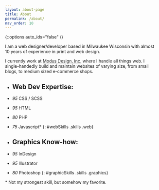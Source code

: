 ```yaml
---
layout: about-page
title: About
permalink: /about/
nav_order: 10
---
```

{::options auto_ids="false" /}

I am a web designer/developer based in Milwaukee Wisconsin with almost 10 years of experience in print and web design.

I currently work at [Modus Design, Inc.][modus] where I handle all things web. I single-handedly build and maintain websites of varying size, from small blogs, to medium sized e-commerce shops.

* ## Web Dev Expertise:
* *95* CSS / SCSS
* *95* HTML
* *80* PHP
* *75* Javascript*
{: #webSkills .skills .web}

* ## Graphics Know-how:
* *95* InDesign
* *95* Illustrator
* *80* Photoshop
{: #graphicSkills .skills .graphics}

\* Not my strongest skill, but somehow my favorite.

[modus]: http://designbymodus.com/
